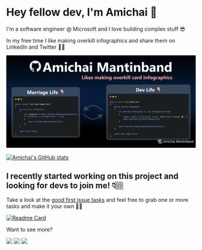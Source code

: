 # Hey fellow dev, I'm Amichai 👋

I'm a software engineer @ Microsoft and I love building complex stuff 😎

In my free time I like making overkill infographics and share them on LinkedIn and Twitter 🙌🏼

![Overkill infographic](./overkill-inforgraphic.png)

[![Amichai's GitHub stats](https://github-readme-stats.vercel.app/api?username=mantinband&show_icons=true&theme=github_dark)](https://github.com/mantinband/github-readme-stats)

## I recently started working on this project and looking for devs to join me! 👇🏼

Take a look at the [good first issue tasks](https://github.com/mantinband/throw/labels/good%20first%20issue) and feel free to grab one or more tasks and make it your own 💪🏼

[![Readme Card](https://github-readme-stats.vercel.app/api/pin/?username=mantinband&repo=throw&theme=github_dark)](https://github.com/mantinband/throw)

Want to see more?

[![](https://img.shields.io/badge/-amichaim-blue?style=flat-round&logo=Linkedin&logoColor=white&link=https://www.linkedin.com/in/nick-chapsas/)](https://www.linkedin.com/in/amichaim/) [![](https://img.shields.io/badge/-@amichaiman-%231DA1F2?style=flat-round&logo=twitter&logoColor=ffffff)](https://twitter.com/amichaiman) [![](https://img.shields.io/badge/-@mantinband-%23181717?style=flat-round&logo=github)](https://github.com/mantinband)
